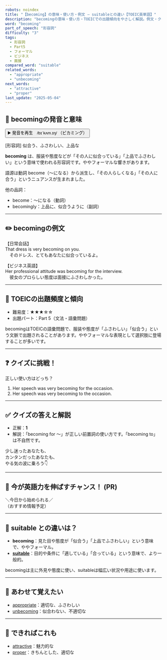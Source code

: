 ```yaml
---
robots: noindex
title: "【becoming】の意味・使い方・例文 ― suitableとの違い【TOEIC英単語】"
description: "becomingの意味・使い方・TOEICでの出題傾向をやさしく解説。例文・クイズ付きでsuitableとの違いもわかりやすく学べます。"
word: "becoming"
part_of_speech: "形容詞"
difficulty: "3"
tags:
  - 形容詞
  - Part5
  - フォーマル
  - ビジネス
  - 面接
compared_word: "suitable"
related_words:
  - "appropriate"
  - "unbecoming"
next_words:
  - "attractive"
  - "proper"
last_update: "2025-05-04"
---
```


## 🔰 becomingの発音と意味

<button class="play-audio" onclick="playTTS('becoming')">
  <span class="play-audio-main">
    ▶️ 発音を再生　/bɪˈkʌm.ɪŋ/
  </span>
  <span class="play-audio-sub">
    （ビカミング）
  </span>
</button>

[形容詞] 似合う、ふさわしい、上品な

**becoming** は、服装や態度などが「その人に似合っている」「上品でふさわしい」という意味で使われる形容詞です。ややフォーマルな響きがあります。

語源は動詞 become（～になる）から派生し、「その人らしくなる」「その人に合う」というニュアンスが生まれました。

他の品詞：  
- become：～になる（動詞）
- becomingly：上品に、似合うように（副詞）

---

## ✏️ becomingの例文

【日常会話】  
That dress is very becoming on you.  
　そのドレス、とてもあなたに似合っているよ。

【ビジネス英語】  
Her professional attitude was becoming for the interview.  
　彼女のプロらしい態度は面接にふさわしかった。

---

## 🎯 TOEICの出題頻度と傾向

- 難易度：★★★☆☆
- 出題パート：Part 5（文法・語彙問題）

becomingはTOEICの語彙問題で、服装や態度が「ふさわしい」「似合う」という文脈で出題されることがあります。ややフォーマルな表現として選択肢に登場することが多いです。

---

## ❓ クイズに挑戦！

正しい使い方はどっち？

1. Her speech was very becoming for the occasion.  
2. Her speech was very becoming to the occasion.

---

## ✅ クイズの答えと解説

- 正解：**1**
- 解説：「becoming for ～」が正しい前置詞の使い方です。「becoming to」は不自然です。

少し迷ったあなたも、  
カンタンだったあなたも、  
やる気の波に乗ろう👇️

---

## 🚀 今が英語力を伸ばすチャンス！ (PR)

<div class="info-center">
＼今日から始められる／<br>  
（おすすめ情報予定）
</div>

---

## 🤔  suitable との違いは？

- **becoming**：見た目や態度が「似合う」「上品でふさわしい」という意味で、ややフォーマル。
- **[suitable](/word/suitable)**：目的や条件に「適している」「合っている」という意味で、より一般的。

becomingは主に外見や態度に使い、suitableは幅広い状況や用途に使います。

---

## 🧩 あわせて覚えたい

- [appropriate](/word/appropriate)：適切な、ふさわしい
- [unbecoming](/word/unbecoming)：似合わない、不適切な

---

## 📖 できればこれも

- [attractive](/word/attractive)：魅力的な
- [proper](/word/proper)：きちんとした、適切な

<!-- cvid: aid37_bid10 -->
